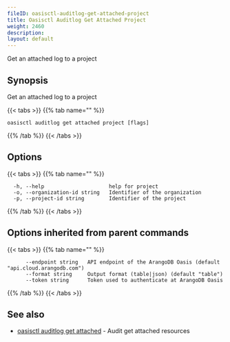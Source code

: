```yaml
---
fileID: oasisctl-auditlog-get-attached-project
title: Oasisctl Auditlog Get Attached Project
weight: 2460
description: 
layout: default
---
```

Get an attached log to a project

## Synopsis

Get an attached log to a project

{{< tabs >}}
{{% tab name="" %}}
```
oasisctl auditlog get attached project [flags]
```
{{% /tab %}}
{{< /tabs >}}

## Options

{{< tabs >}}
{{% tab name="" %}}
```
  -h, --help                     help for project
  -o, --organization-id string   Identifier of the organization
  -p, --project-id string        Identifier of the project
```
{{% /tab %}}
{{< /tabs >}}

## Options inherited from parent commands

{{< tabs >}}
{{% tab name="" %}}
```
      --endpoint string   API endpoint of the ArangoDB Oasis (default "api.cloud.arangodb.com")
      --format string     Output format (table|json) (default "table")
      --token string      Token used to authenticate at ArangoDB Oasis
```
{{% /tab %}}
{{< /tabs >}}

## See also

* [oasisctl auditlog get attached](oasisctl-auditlog-get-attached)	 - Audit get attached resources

